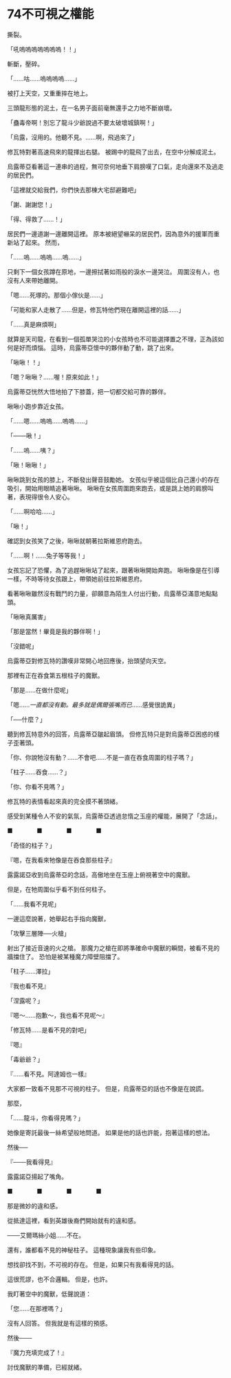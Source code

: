 # 74不可視之權能

撕裂。

「吼嗚嗚嗚嗚嗚嗚嗚！！」

斬斷，壓碎。

「......咕......嗚嗚嗚嗚......」

被打上天空，又重重摔在地上。

三頭龍形態的泥土，在一名男子面前毫無還手之力地不斷崩壞。

「蠱毒帝啊！別忘了龍斗少爺說過不要太破壞城鎮啊！」

「烏露，沒用的。他聽不見。......啊，飛過來了」

修瓦特對著高速飛來的龍揮出右腿。
被踢中的龍飛了出去，在空中分解成泥土。

烏露蒂亞看著這一連串的過程，無可奈何地垂下肩膀嘆了口氣，走向還來不及逃走的居民們。

「這裡就交給我們，你們快去那棟大宅邸避難吧」

「謝、謝謝您！」

「得、得救了......！」

居民們一邊道謝一邊離開這裡。
原本被絕望嚇呆的居民們，因為意外的援軍而重新站了起來。
然而，

「......嗚......嗚嗚......嗚......」

只剩下一個女孩蹲在原地，一邊擦拭著如雨般的淚水一邊哭泣。
周圍沒有人，也沒有人來帶她離開。

「嗯......死塚的。那個小傢伙是......」

「可能和家人走散了......但是，修瓦特他們現在離開這裡的話......」

「......真是麻煩啊」

就算是天司龍，在看到一個孤單哭泣的小女孩時也不可能選擇置之不理，正為該如何是好而煩惱。
這時，烏露蒂亞懷中的夥伴動了動，跳了出來。

「啾啾！！」

「嗯？啾啾？......喔！原來如此！」

烏露蒂亞恍然大悟地拍了下膝蓋，把一切都交給可靠的夥伴。

啾啾小跑步靠近女孩。

「......嗯......嗚嗚......嗚嗚......」

「───啾！」

「......嗚......咦？」

「啾！啾啾！」

啾啾跳到女孩的膝上，不斷發出聲音鼓勵她。
女孩似乎被這個比自己還小的存在吸引，開始用眼睛追著啾啾。
啾啾在女孩周圍跑來跑去，或是跳上她的肩膀叫著，表現得很令人安心。

「......啊哈哈......」

「啾！」

確認到女孩笑了之後，啾啾就朝著拉斯維恩府跑去。

「......啊！......兔子等等我！」

女孩忘記了恐懼，為了追趕啾啾站了起來，跟著啾啾開始奔跑。
啾啾像是在引導一樣，不時等待女孩跟上，帶領她前往拉斯維恩府。

看著啾啾雖然沒有戰鬥的力量，卻願意為陌生人付出行動，烏露蒂亞滿意地點點頭。

「啾啾真厲害」

「那是當然！畢竟是我的夥伴啊！」

「沒錯呢」

烏露蒂亞對修瓦特的讚嘆非常開心地回應後，抬頭望向天空。

那裡有正在吞食第五根柱子的魔獸。

「那是......在做什麼呢」

「嗯......*一直都沒有動。最多就是偶爾張嘴而已*......感覺很詭異」

「──什麼？」

聽到修瓦特意外的回答，烏露蒂亞皺起眉頭。
但修瓦特只是對烏露蒂亞困惑的樣子歪著頭。

「你、你說牠沒有動？......不會吧......不是一直在吞食周圍的柱子嗎？」

「柱子......吞食......？」

「你、你看不見嗎？」

修瓦特的表情看起來真的完全摸不著頭緒。

感受到某種令人不安的氣氛，烏露蒂亞透過怠惰之玉座的權能，展開了「念話」。

■　　　　■　　　　■　　　　■

「奇怪的柱子？」

『嗯，在我看來牠像是在吞食那些柱子』

露露諾亞收到烏露蒂亞的念話，高傲地坐在玉座上俯視著空中的魔獸。

但是，在牠周圍似乎看不到任何柱子。

「......我看不見呢」

一邊這麼說著，她舉起右手指向魔獸，

「攻擊三層陣──火槍」

射出了接近音速的火之槍。
那魔力之槍在即將準確命中魔獸的瞬間，被看不見的牆擋住了。
恐怕是被某種魔力障壁阻擋了。

「柱子......澤拉」

『我也看不見』

「涅露呢？」

『嗯～......抱歉～，我也看不見呢～』

「修瓦特......是看不見的對吧」

『嗯』

「毒爺爺？」

『......看不見。阿達姆也一樣』

大家都一致看不見那不可視的柱子。
但是，烏露蒂亞的話也不像是在說謊。

那麼，

「......龍斗，你看得見嗎？」

她像是寄託最後一絲希望般地問道。
如果是他的話也許能，抱著這樣的想法。

然後──

『───我看得見』

露露諾亞揚起了嘴角。

■　　　　■　　　　■　　　　■

那是微妙的違和感。

從抵達這裡，看到英雄後裔們開始就有的違和感。

───艾爾瑪絲小姐......不在。

還有，誰都看不見的神秘柱子。
這種現象讓我有些印象。

想找卻找不到，不可視的存在。
但是，如果只有我看得見的話。

這很荒謬，也不合邏輯。
但是，也許。

我盯著空中的魔獸，低聲說道：

「您......在那裡嗎？」

沒有人回答。
但我就是有這樣的預感。

然後───

『魔力充填完成了！』

討伐魔獸的準備，已經就緒。